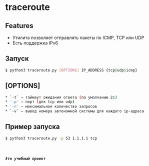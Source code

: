 # traceroute

## Features
- Утилита позволяет отправлять пакеты по ICMP, TCP или UDP
- Есть поддержка IPv6

## Запуск
```sh
$ python3 traceroute.py [OPTIONS] IP_ADDRESS {tcp|udp|icmp}
```
## [OPTIONS]
```sh
* `-t` — таймаут ожидания ответа (по умолчанию 2с)
* '-p' — порт (для tcp или udp)
* '-n' — максимальное количество запросов
* `-v` — вывод номера автономной системы для каждого ip-адреса
```

## Пример запуска
```sh
$ python3 traceroute.py -p 53 1.1.1.1 tcp
```

<br>

##### `Это учебный проект`